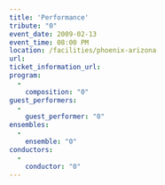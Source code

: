 ```yaml
---
title: 'Performance'
tribute: "0"
event_date: 2009-02-13
event_time: 08:00 PM
location: /facilities/phoenix-arizona
url: 
ticket_information_url: 
program: 
  -
    composition: "0"
guest_performers: 
  -
    guest_performer: "0"
ensembles: 
  -
    ensemble: "0"
conductors: 
  -
    conductor: "0"
---
```

